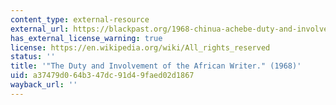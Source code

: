 ```yaml
---
content_type: external-resource
external_url: https://blackpast.org/1968-chinua-achebe-duty-and-involvement-african-writer
has_external_license_warning: true
license: https://en.wikipedia.org/wiki/All_rights_reserved
status: ''
title: '"The Duty and Involvement of the African Writer." (1968)'
uid: a37479d0-64b3-47dc-91d4-9faed02d1867
wayback_url: ''
---
```

